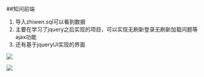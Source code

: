 ##知问前端

  1. 导入zhiwen.sql可以看到数据
  2. 主要在学习了jquery之后实现的项目，可以实现无刷新登录无刷新加载问题等ajax功能
  3. 还有基于jqueryUI实现的界面

![](http://thyrsi.com/t6/380/1538541367x-1566688347.png)

![](http://thyrsi.com/t6/380/1538541375x-1566688347.png)
